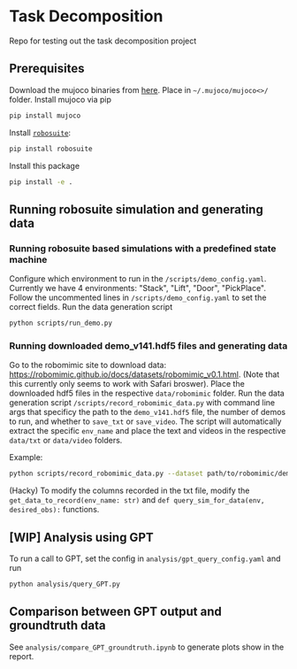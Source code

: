 # Task Decomposition
Repo for testing out the task decomposition project

## Prerequisites
Download the mujoco binaries from [here](https://github.com/google-deepmind/mujoco/releases).
Place in `~/.mujoco/mujoco<>/` folder. Install mujoco via pip
```sh
pip install mujoco
```

Install [`robosuite`](https://robosuite.ai/docs/installation.html):
```sh
pip install robosuite
```

Install this package
```sh
pip install -e .
```

## Running robosuite simulation and generating data
### Running robosuite based simulations with a predefined state machine
Configure which environment to run in the `/scripts/demo_config.yaml`. 
Currently we have 4 environments: "Stack", "Lift", "Door", "PickPlace".
Follow the uncommented lines in `/scripts/demo_config.yaml` to set the correct fields.
Run the data generation script

```sh
python scripts/run_demo.py
```

### Running downloaded demo_v141.hdf5 files and generating data
Go to the robomimic site to download data: https://robomimic.github.io/docs/datasets/robomimic_v0.1.html.
(Note that this currently only seems to work with Safari broswer).
Place the downloaded hdf5 files in the respective `data/robomimic` folder.
Run the data generation script `/scripts/record_robomimic_data.py` with command line args that specificy the path to the `demo_v141.hdf5` file, the number of demos to run, and whether to `save_txt` or `save_video`.
The script will automatically extract the specific `env_name` and place the text and videos in the respective `data/txt` or `data/video` folders.

Example:
```sh
python scripts/record_robomimic_data.py --dataset path/to/robomimic/demo_v141.hdf5 --num_demos 1 --save_txt 1 --save_video 1
```

(Hacky) To modify the columns recorded in the txt file, modify the `get_data_to_record(env_name: str)` and `def query_sim_for_data(env, desired_obs):` functions.

## [WIP] Analysis using GPT
To run a call to GPT, set the config in `analysis/gpt_query_config.yaml` and run
```sh
python analysis/query_GPT.py
```

## Comparison between GPT output and groundtruth data
See `analysis/compare_GPT_groundtruth.ipynb` to generate plots show in the report.
